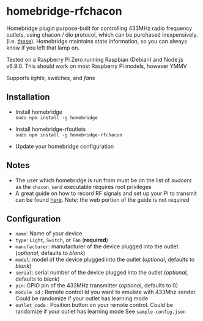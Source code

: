 # homebridge-rfchacon

Homebridge plugin purpose-built for controlling 433MHz radio frequency outlets, using chacon / dio protocol, which can be purchased inexpensively. (i.e. [these](https://www.amazon.com/Etekcity-Wireless-Electrical-Household-Appliances/dp/B00DQELHBS "Etekcity Wireless Outlets")). Homebridge maintains state information, so you can always know if you left that lamp on.

Tested on a Raspberry Pi Zero running Raspbian (Debian) and Node.js v6.9.0. This should work on most Raspberry Pi models, however YMMV

Supports *lights*, *switches*, and *fans*

## Installation

- Install homebridge  
`sudo npm install -g homebridge`

- Install homebridge-rfoutlets  
`sudo npm install -g homebridge-rfchacon`

- Update your homebridge configuration

## Notes

- The user which homebridge is run from must be on the list of *sudoers* as the `chacon_send` executable requires root privileges
- A great guide on how to record RF signals and set up your Pi to transmit can be found [here](https://www.samkear.com/hardware/control-power-outlets-wirelessly-raspberry-pi "Pi 433Mhz Transmitter Guide"). Note: the web portion of the guide is not required

## Configuration

- `name`: Name of your device
- `type`: `Light`, `Switch`, or `Fan` (**required**)
- `manufacturer`: manufacturer of the device plugged into the outlet (*optional*, defaults to *blank*)
- `model`: model of the device plugged into the outlet (*optional*, defaults to *blank*)
- `serial`: serial number of the device plugged into the outlet (*optional*, defaults to *blank*)
- `pin`: GPIO pin of the 433MHz transmitter (*optional*, defaults to 0)
- `module_id` : Remote control Id you want to emulate with 433Mhz sender. Could be randomize if your outlet has learning mode
- `outlet_code` : Position button on your remote control. Could be randomize if your outlet has learning mode
See `sample-config.json`
